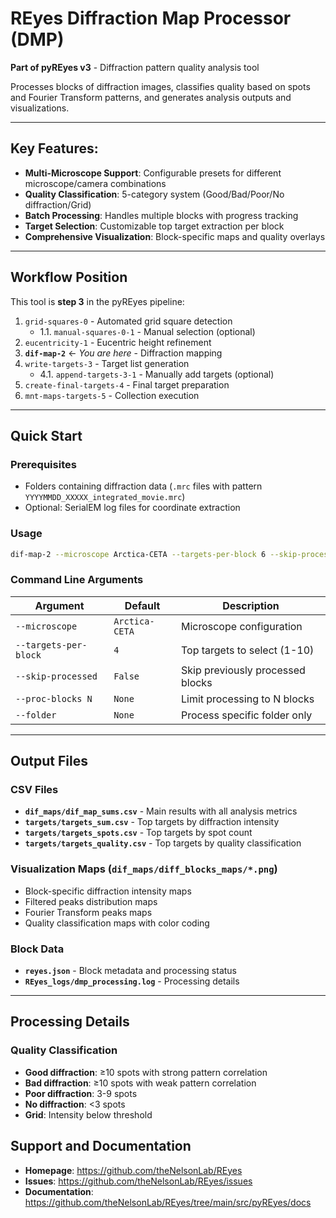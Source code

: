 # REyes Diffraction Map Processor (DMP)

**Part of pyREyes v3** - Diffraction pattern quality analysis tool

Processes blocks of diffraction images, classifies quality based on spots and Fourier Transform patterns, and generates analysis outputs and visualizations.

---

## Key Features:

- **Multi-Microscope Support**: Configurable presets for different microscope/camera combinations
- **Quality Classification**: 5-category system (Good/Bad/Poor/No diffraction/Grid)
- **Batch Processing**: Handles multiple blocks with progress tracking
- **Target Selection**: Customizable top target extraction per block
- **Comprehensive Visualization**: Block-specific maps and quality overlays

---

## Workflow Position

This tool is **step 3** in the pyREyes pipeline:

1. `grid-squares-0` - Automated grid square detection
   - 1.1. `manual-squares-0-1` - Manual selection (optional)
2. `eucentricity-1` - Eucentric height refinement
3. **`dif-map-2`** ← *You are here* - Diffraction mapping
4. `write-targets-3` - Target list generation
   - 4.1. `append-targets-3-1` - Manually add targets (optional)
5. `create-final-targets-4` - Final target preparation
6. `mnt-maps-targets-5` - Collection execution

---

## Quick Start

### Prerequisites
- Folders containing diffraction data (`.mrc` files with pattern `YYYYMMDD_XXXXX_integrated_movie.mrc`)
- Optional: SerialEM log files for coordinate extraction

### Usage

```bash
dif-map-2 --microscope Arctica-CETA --targets-per-block 6 --skip-processed
```

### Command Line Arguments
| Argument | Default | Description |
|----------|---------|-------------|
| `--microscope` | `Arctica-CETA` | Microscope configuration |
| `--targets-per-block` | `4` | Top targets to select (1-10) |
| `--skip-processed` | `False` | Skip previously processed blocks |
| `--proc-blocks N` | `None` | Limit processing to N blocks |
| `--folder` | `None` | Process specific folder only |

---

## Output Files

### CSV Files
- **`dif_maps/dif_map_sums.csv`** - Main results with all analysis metrics
- **`targets/targets_sum.csv`** - Top targets by diffraction intensity
- **`targets/targets_spots.csv`** - Top targets by spot count  
- **`targets/targets_quality.csv`** - Top targets by quality classification

### Visualization Maps (`dif_maps/diff_blocks_maps/*.png`)
- Block-specific diffraction intensity maps
- Filtered peaks distribution maps
- Fourier Transform peaks maps
- Quality classification maps with color coding

### Block Data
- **`reyes.json`** - Block metadata and processing status
- **`REyes_logs/dmp_processing.log`** - Processing details

---

## Processing Details

### Quality Classification
- **Good diffraction**: ≥10 spots with strong pattern correlation
- **Bad diffraction**: ≥10 spots with weak pattern correlation  
- **Poor diffraction**: 3-9 spots
- **No diffraction**: <3 spots
- **Grid**: Intensity below threshold

## Support and Documentation

- **Homepage**: https://github.com/theNelsonLab/REyes
- **Issues**: https://github.com/theNelsonLab/REyes/issues
- **Documentation**: https://github.com/theNelsonLab/REyes/tree/main/src/pyREyes/docs